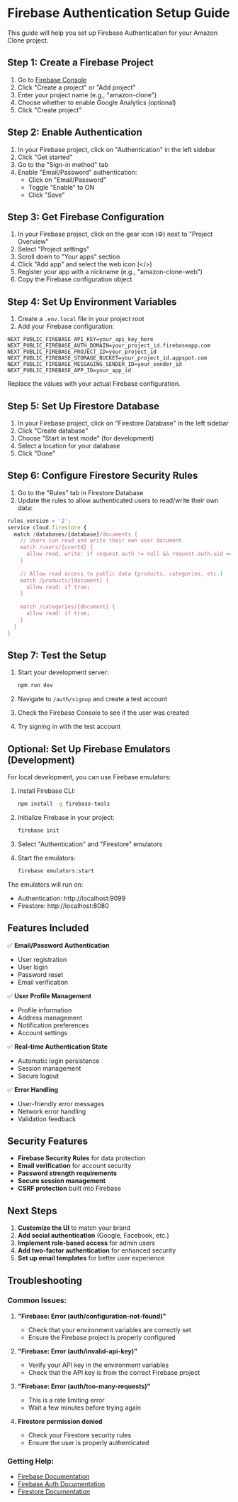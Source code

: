 # Firebase Authentication Setup Guide

This guide will help you set up Firebase Authentication for your Amazon Clone project.

## Step 1: Create a Firebase Project

1. Go to [Firebase Console](https://console.firebase.google.com/)
2. Click "Create a project" or "Add project"
3. Enter your project name (e.g., "amazon-clone")
4. Choose whether to enable Google Analytics (optional)
5. Click "Create project"

## Step 2: Enable Authentication

1. In your Firebase project, click on "Authentication" in the left sidebar
2. Click "Get started"
3. Go to the "Sign-in method" tab
4. Enable "Email/Password" authentication:
   - Click on "Email/Password"
   - Toggle "Enable" to ON
   - Click "Save"

## Step 3: Get Firebase Configuration

1. In your Firebase project, click on the gear icon (⚙️) next to "Project Overview"
2. Select "Project settings"
3. Scroll down to "Your apps" section
4. Click "Add app" and select the web icon (</>)
5. Register your app with a nickname (e.g., "amazon-clone-web")
6. Copy the Firebase configuration object

## Step 4: Set Up Environment Variables

1. Create a `.env.local` file in your project root
2. Add your Firebase configuration:

```env
NEXT_PUBLIC_FIREBASE_API_KEY=your_api_key_here
NEXT_PUBLIC_FIREBASE_AUTH_DOMAIN=your_project_id.firebaseapp.com
NEXT_PUBLIC_FIREBASE_PROJECT_ID=your_project_id
NEXT_PUBLIC_FIREBASE_STORAGE_BUCKET=your_project_id.appspot.com
NEXT_PUBLIC_FIREBASE_MESSAGING_SENDER_ID=your_sender_id
NEXT_PUBLIC_FIREBASE_APP_ID=your_app_id
```

Replace the values with your actual Firebase configuration.

## Step 5: Set Up Firestore Database

1. In your Firebase project, click on "Firestore Database" in the left sidebar
2. Click "Create database"
3. Choose "Start in test mode" (for development)
4. Select a location for your database
5. Click "Done"

## Step 6: Configure Firestore Security Rules

1. Go to the "Rules" tab in Firestore Database
2. Update the rules to allow authenticated users to read/write their own data:

```javascript
rules_version = '2';
service cloud.firestore {
  match /databases/{database}/documents {
    // Users can read and write their own user document
    match /users/{userId} {
      allow read, write: if request.auth != null && request.auth.uid == userId;
    }
    
    // Allow read access to public data (products, categories, etc.)
    match /products/{document} {
      allow read: if true;
    }
    
    match /categories/{document} {
      allow read: if true;
    }
  }
}
```

## Step 7: Test the Setup

1. Start your development server:
   ```bash
   npm run dev
   ```

2. Navigate to `/auth/signup` and create a test account
3. Check the Firebase Console to see if the user was created
4. Try signing in with the test account

## Optional: Set Up Firebase Emulators (Development)

For local development, you can use Firebase emulators:

1. Install Firebase CLI:
   ```bash
   npm install -g firebase-tools
   ```

2. Initialize Firebase in your project:
   ```bash
   firebase init
   ```

3. Select "Authentication" and "Firestore" emulators
4. Start the emulators:
   ```bash
   firebase emulators:start
   ```

The emulators will run on:
- Authentication: http://localhost:9099
- Firestore: http://localhost:8080

## Features Included

✅ **Email/Password Authentication**
- User registration
- User login
- Password reset
- Email verification

✅ **User Profile Management**
- Profile information
- Address management
- Notification preferences
- Account settings

✅ **Real-time Authentication State**
- Automatic login persistence
- Session management
- Secure logout

✅ **Error Handling**
- User-friendly error messages
- Network error handling
- Validation feedback

## Security Features

- **Firebase Security Rules** for data protection
- **Email verification** for account security
- **Password strength requirements**
- **Secure session management**
- **CSRF protection** built into Firebase

## Next Steps

1. **Customize the UI** to match your brand
2. **Add social authentication** (Google, Facebook, etc.)
3. **Implement role-based access** for admin users
4. **Add two-factor authentication** for enhanced security
5. **Set up email templates** for better user experience

## Troubleshooting

### Common Issues:

1. **"Firebase: Error (auth/configuration-not-found)"**
   - Check that your environment variables are correctly set
   - Ensure the Firebase project is properly configured

2. **"Firebase: Error (auth/invalid-api-key)"**
   - Verify your API key in the environment variables
   - Check that the API key is from the correct Firebase project

3. **"Firebase: Error (auth/too-many-requests)"**
   - This is a rate limiting error
   - Wait a few minutes before trying again

4. **Firestore permission denied**
   - Check your Firestore security rules
   - Ensure the user is properly authenticated

### Getting Help:

- [Firebase Documentation](https://firebase.google.com/docs)
- [Firebase Auth Documentation](https://firebase.google.com/docs/auth)
- [Firestore Documentation](https://firebase.google.com/docs/firestore)
